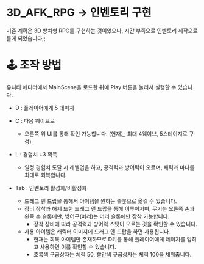 # 3D_AFK_RPG → 인벤토리 구현
기존 계획은 3D 방치형 RPG를 구현하는 것이었으나, 시간 부족으로 인벤토리 제작으로 틀게 되었습니다;;

# 🕹 조작 방법
유니티 에디터에서 MainScene을 로드한 뒤에 Play 버튼을 눌러서 실행할 수 있습니다.

- D : 플레이어에게 5 데미지
  
- C : 다음 웨이브로
  - 오른쪽 위 UI를 통해 확인 가능합니다. (현재는 최대 4웨이브, 5스테이지로 구성)
  
- L : 경험치 +3 획득
  - 일정 경험치 도달 시 레벨업을 하고, 공격력과 방어력이 오르며, 체력과 마나를 최대로 회복합니다.

- Tab : 인벤토리 활성화/비활성화
  - 드래그 앤 드랍을 통해서 아이템을 원하는 슬롯으로 옮길 수 있습니다.
  - 장비 장착과 해제 또한 드래그 앤 드랍을 통해 이루어지며, 무기는 오른쪽 손과 왼쪽 손 슬롯에만, 방어구(머리)는 머리 슬롯에만 장착 가능합니다.
    - 장착 장비에 따라 공격력과 방어력 스탯이 오르는 것을 확인할 수 있습니다.
  - 사용 아이템은 캐릭터 이미지에 드래그 앤 드랍을 하면 사용됩니다.
    - 현재는 회복 아이템만 존재하므로 D키를 통해 플레이어에게 데미지를 입히고 사용하면 이를 확인할 수 있습니다.
    - 초록색 구급상자는 체력 50, 빨간색 구급상자는 체력 100을 채워줍니다. 
